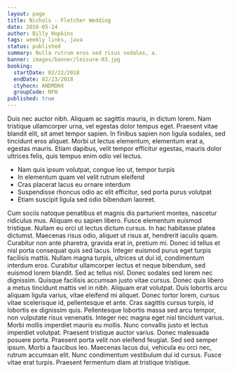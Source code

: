 ```yaml
---
layout: page
title: Nichols - Fletcher Wedding
date: 2016-05-24
author: Billy Hopkins
tags: weekly links, java
status: published
summary: Nulla rutrum eros sed risus sodales, a.
banner: images/banner/leisure-03.jpg
booking:
  startDate: 02/22/2018
  endDate: 02/23/2018
  ctyhocn: ANDMDHX
  groupCode: NFW
published: true
---
```

Duis nec auctor nibh. Aliquam ac sagittis mauris, in dictum lorem. Nam tristique ullamcorper urna, vel egestas dolor tempus eget. Praesent vitae blandit elit, sit amet tempor sapien. In finibus sapien non ligula sodales, sed tincidunt eros aliquet. Morbi ut lectus elementum, elementum erat a, egestas mauris. Etiam dapibus, velit tempor efficitur egestas, mauris dolor ultrices felis, quis tempus enim odio vel lectus.

* Nam quis ipsum volutpat, congue leo ut, tempor turpis
* In elementum quam vel velit rutrum eleifend
* Cras placerat lacus eu ornare interdum
* Suspendisse rhoncus odio ac elit efficitur, sed porta purus volutpat
* Etiam suscipit ligula sed odio bibendum laoreet.

Cum sociis natoque penatibus et magnis dis parturient montes, nascetur ridiculus mus. Aliquam eu sapien libero. Fusce elementum euismod tristique. Nullam eu orci ut lectus dictum cursus. In hac habitasse platea dictumst. Maecenas risus odio, aliquet ut risus at, hendrerit iaculis quam. Curabitur non ante pharetra, gravida erat in, pretium mi. Donec id tellus et nisl porta consequat quis sed lacus. Integer euismod purus eget turpis facilisis mattis. Nullam magna turpis, ultrices ut dui id, condimentum interdum eros. Curabitur ullamcorper lectus et neque bibendum, sed euismod lorem blandit. Sed ac tellus nisl. Donec sodales sed lorem nec dignissim. Quisque facilisis accumsan justo vitae cursus. Donec quis libero a metus tincidunt mattis vel in nibh. Aliquam erat volutpat.
Duis lobortis arcu aliquam ligula varius, vitae eleifend mi aliquet. Donec tortor lorem, cursus vitae scelerisque id, pellentesque et ante. Cras sagittis cursus turpis, id lobortis ex dignissim quis. Pellentesque lobortis massa sed arcu tempor, non vulputate risus venenatis. Integer nec magna eget nisl tincidunt varius. Morbi mollis imperdiet mauris eu mollis. Nunc convallis justo et lectus imperdiet volutpat. Praesent tristique auctor varius. Donec malesuada posuere porta. Praesent porta velit non eleifend feugiat. Sed sed semper ipsum. Morbi a faucibus leo. Maecenas lacus dui, vehicula eu orci nec, rutrum accumsan elit. Nunc condimentum vestibulum dui id cursus. Fusce vitae erat turpis. Praesent fermentum diam at tristique tristique.
